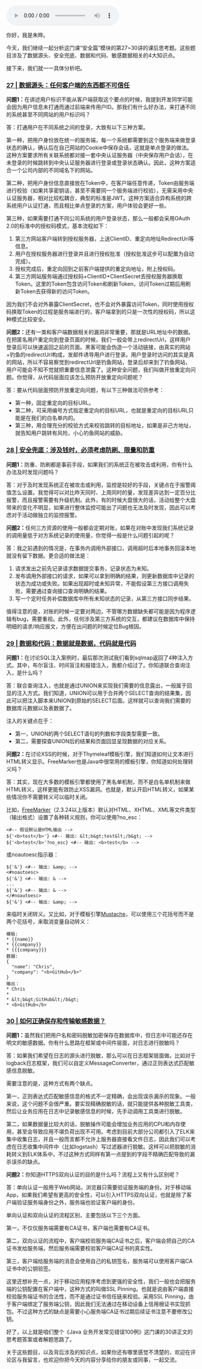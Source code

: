 <audio title="答疑篇：安全篇思考题答案合集" src="https://static001.geekbang.org/resource/audio/30/d9/304913fee45ec6b5390af039b20fccd9.mp3" controls="controls"></audio> 
<p>你好，我是朱晔。</p><p>今天，我们继续一起分析这门课“安全篇”模块的第27~30讲的课后思考题。这些题目涉及了数据源头、安全兜底、数据和代码、敏感数据相关的4大知识点。</p><p>接下来，我们就一一具体分析吧。</p><h3><a href="https://time.geekbang.org/column/article/235700">27 | 数据源头：任何客户端的东西都不可信任</a></h3><p><strong>问题1：</strong>在讲述用户标识不能从客户端获取这个要点的时候，我提到开发同学可能会因为用户信息未打通而通过前端来传用户ID。那我们有什么好办法，来打通不同的系统甚至不同网站的用户标识吗？</p><p>答：打通用户在不同系统之间的登录，大致有以下三种方案。</p><p>第一种，把用户身份放在统一的服务端，每一个系统都需要到这个服务端来做登录状态的确认，确认后在自己网站的Cookie中保存会话，这就是单点登录的做法。这种方案要求所有关联系统都对接一套中央认证服务器（中央保存用户会话），在未登录的时候跳转到中央认证服务器进行登录或登录状态确认。因此，这种方案适合一个公司内部的不同域名下的网站。</p><p>第二种，把用户身份信息直接放在Token中，在客户端任意传递，Token由服务端进行校验（如果共享密钥话，甚至不需要同一个服务端进行校验），无需采用中央认证服务器，相对比较松耦合，典型的标准是JWT。这种方案适合异构系统的跨系统用户认证打通，而且相比单点登录的方案，用户体验会更好一些。</p><!-- [[[read_end]]] --><p>第三种，如果需要打通不同公司系统的用户登录状态，那么一般都会采用OAuth 2.0的标准中的授权码模式，基本流程如下：</p><ol>
<li>第三方网站客户端转到授权服务器，上送ClientID、重定向地址RedirectUri等信息。</li>
<li>用户在授权服务器进行登录并且进行授权批准（授权批准这步可以配置为自动完成）。</li>
<li>授权完成后，重定向回到之前客户端提供的重定向地址，附上授权码。</li>
<li>第三方网站服务端通过授权码+ClientID+ClientSecret去授权服务器换取Token。这里的Token包含访问Token和刷新Token，访问Token过期后用刷新Token去获得新的访问Token。</li>
</ol><p>因为我们不会对外暴露ClientSecret，也不会对外暴露访问Token，同时使用授权码换取Token的过程是服务端进行的，客户端拿到的只是一次性的授权码，所以这种模式比较安全。</p><p><strong>问题2：</strong>还有一类和客户端数据相关的漏洞非常重要，那就是URL地址中的数据。在把匿名用户重定向到登录页面的时候，我们一般会带上redirectUrl，这样用户登录后可以快速返回之前的页面。黑客可能会伪造一个活动链接，由真实的网站+钓鱼的redirectUrl构成，发邮件诱导用户进行登录。用户登录时访问的其实是真的网站，所以不容易察觉到redirectUrl是钓鱼网站，登录后却来到了钓鱼网站，用户可能会不知不觉就把重要信息泄露了。这种安全问题，我们叫做开放重定向问题。你觉得，从代码层面应该怎么预防开放重定向问题呢？</p><p>答：要从代码层面预防开放重定向问题，有以下三种做法可供参考：</p><ul>
<li>第一种，固定重定向的目标URL。</li>
<li>第二种，可采用编号方式指定重定向的目标URL，也就是重定向的目标URL只能是在我们的白名单内的。</li>
<li>第三种，用合理充分的校验方式来校验跳转的目标地址，如果是非己方地址，就告知用户跳转有风险，小心钓鱼网站的威胁。</li>
</ul><h3><a href="https://time.geekbang.org/column/article/237060">28 | 安全兜底：涉及钱时，必须考虑防刷、限量和防重</a></h3><p><strong>问题1：</strong>防重、防刷都是事前手段，如果我们的系统正在被攻击或利用，你有什么办法及时发现问题吗？</p><p>答：对于及时发现系统正在被攻击或利用，监控是较好的手段，关键点在于报警阈值怎么设置。我觉得可以对比昨天同时、上周同时的量，发现差异达到一定百分比报警，而且报警需要有升级机制。此外，有的时候大盘很大的话，活动给整个大盘带来的变化不明显，如果进行整体监控可能出了问题也无法及时发现，因此可以考虑对于活动做独立的监控报警。</p><p><strong>问题2：</strong>任何三方资源的使用一般都会定期对账，如果在对账中发现我们系统记录的调用量低于对方系统记录的使用量，你觉得一般是什么问题引起的呢？</p><p>答：我之前遇到的情况是，在事务内调用外部接口，调用超时后本地事务回滚本地就没有留下数据。更合适的做法是：</p><ol>
<li>请求发出之前先记录请求数据提交事务，记录状态为未知。</li>
<li>发布调用外部接口的请求，如果可以拿到明确的结果，则更新数据库中记录的状态为成功或失败。如果出现超时或未知异常，不能假设第三方接口调用失败，需要通过查询接口查询明确的结果。</li>
<li>写一个定时任务补偿数据库中所有未知状态的记录，从第三方接口同步结果。</li>
</ol><p>值得注意的是，对账的时候一定要对两边，不管哪方数据缺失都可能是因为程序逻辑有bug，需要重视。此外，任何涉及第三方系统的交互，都建议在数据库中保持明细的请求/响应报文，方便在出问题的时候定位Bug根因。</p><h3><a href="https://time.geekbang.org/column/article/237139">29 | 数据和代码：数据就是数据，代码就是代码</a></h3><p><strong>问题1：</strong>在讨论SQL注入案例时，最后那次测试我们看到sqlmap返回了4种注入方式。其中，布尔盲注、时间盲注和报错注入，我都介绍过了。你知道联合查询注入，是什么吗？</p><p>答：联合查询注入，也就是通过UNION来实现我们需要的信息露出，一般属于回显的注入方式。我们知道，UNION可以用于合并两个SELECT查询的结果集，因此可以把注入脚本来UNION到原始的SELECT后面。这样就可以查询我们需要的数据库元数据以及表数据了。</p><p>注入的关键点在于：</p><ul>
<li>第一，UNION的两个SELECT语句的列数和字段类型需要一致。</li>
<li>第二，需要探查UNION后的结果和页面回显呈现数据的对应关系。</li>
</ul><p><strong>问题2：</strong>在讨论XSS的时候，对于Thymeleaf模板引擎，我们知道如何让文本进行HTML转义显示。FreeMarker也是Java中很常用的模板引擎，你知道如何处理转义吗？</p><p>答：其实，现在大多数的模板引擎都使用了黑名单机制，而不是白名单机制来做HTML转义，这样更能有效防止XSS漏洞。也就是，默认开启HTML转义，如果某些情况你不需要转义可以临时关闭。</p><p>比如，<a href="https://freemarker.apache.org/docs/dgui_misc_autoescaping.html">FreeMarker</a>（2.3.24以上版本）默认对HTML、XHTML、XML等文件类型（输出格式）设置了各种转义规则，你可以使用?no_esc：</p><pre><code>&lt;#-- 假设默认是HTML输出 --&gt;
${'&lt;b&gt;test&lt;/b&gt;'} &lt;#-- 输出: &amp;lt;b&amp;gt;test&amp;lt;/b&amp;gt; --&gt;
${'&lt;b&gt;test&lt;/b&gt;'?no_esc} &lt;#-- 输出: &lt;b&gt;test&lt;/b&gt; --&gt;
</code></pre><p>或noautoesc指示器：</p><pre><code>${'&amp;'} &lt;#-- 输出: &amp;amp; --&gt;
&lt;#noautoesc&gt;
${'&amp;'} &lt;#-- 输出: &amp; --&gt;
...
${'&amp;'} &lt;#-- 输出: &amp; --&gt;
&lt;/#noautoesc&gt;
${'&amp;'} &lt;#-- 输出: &amp;amp; --&gt;
</code></pre><p>来临时关闭转义。又比如，对于模板引擎<a href="https://mustache.github.io/mustache.5.html">Mustache</a>，可以使用三个花括号而不是两个花括号，来取消变量自动转义：</p><pre><code>模板:
* {{name}}
* {{company}}
* {{{company}}}
数据:
{
  &quot;name&quot;: &quot;Chris&quot;,
  &quot;company&quot;: &quot;&lt;b&gt;GitHub&lt;/b&gt;&quot;
}
输出：
* Chris
*
* &amp;lt;b&amp;gt;GitHub&amp;lt;/b&amp;gt;
* &lt;b&gt;GitHub&lt;/b&gt;
</code></pre><h3><a href="https://time.geekbang.org/column/article/239150">30 | 如何正确保存和传输敏感数据？</a></h3><p><strong>问题1：</strong>虽然我们把用户名和密码脱敏加密保存在数据库中，但日志中可能还存在明文的敏感数据。你有什么思路在框架或中间件层面，对日志进行脱敏吗？</p><p>答：如果我们希望在日志的源头进行脱敏，那么可以在日志框架层面做。比如对于logback日志框架，我们可以自定义MessageConverter，通过正则表达式匹配敏感信息脱敏。</p><p>需要注意的是，这种方式有两个缺点。</p><p>第一，正则表达式匹配敏感信息的格式不一定精确，会出现误杀漏杀的现象。一般来说，这个问题不会很严重。要实现精确脱敏的话，就只能提供各种脱敏工具类，然后让业务应用在日志中记录敏感信息的时候，先手动调用工具类进行脱敏。</p><p>第二，如果数据量比较大的话，脱敏操作可能会增加业务应用的CPU和内存使用，甚至会导致应用不堪负荷出现不可用。考虑到目前大部分公司都引入了ELK来集中收集日志，并且一般而言都不允许上服务器直接看文件日志，因此我们可以考虑在日志收集中间件中（比如logstash）写过滤器进行脱敏。这样可以把脱敏的消耗转义到ELK体系中，不过这种方式同样有第一点提到的字段不精确匹配导致的漏杀误杀的缺点。</p><p><strong>问题2：</strong>你知道HTTPS双向认证的目的是什么吗？流程上又有什么区别呢？</p><p>答：单向认证一般用于Web网站，浏览器只需要验证服务端的身份。对于移动端App，如果我们希望有更高的安全性，可以引入HTTPS双向认证，也就是除了客户端验证服务端身份之外，服务端也验证客户端的身份。</p><p>单向认证和双向认证的流程区别，主要包括以下三个方面。</p><p>第一，不仅仅服务端需要有CA证书，客户端也需要有CA证书。</p><p>第二，双向认证的流程中，客户端校验服务端CA证书之后，客户端会把自己的CA证书发给服务端，然后服务端需要校验客户端CA证书的真实性。</p><p>第三，客户端给服务端的消息会使用自己的私钥签名，服务端可以使用客户端CA证书中的公钥验签。</p><p>这里还想补充一点，对于移动应用程序考虑到更强的安全性，我们一般也会把服务端的公钥配置在客户端中，这种方式的叫做SSL Pinning。也就是说由客户端直接校验服务端证书的合法性，而不是通过证书信任链来校验。采用SSL Pinning，由于客户端绑定了服务端公钥，因此我们无法通过在移动设备上信用根证书实现抓包。不过这种方式的缺点是需要小心服务端CA证书过期后续证书注意不要修改公钥。</p><p>好了，以上就是咱们整个《Java 业务开发常见错误100例》这门课的30讲正文的思考题答案或者解题思路了。</p><p>关于这些题目，以及背后涉及的知识点，如果你还有哪里感觉不清楚的，欢迎在评论区与我留言，也欢迎你把今天的内容分享给你的朋友或同事，一起交流。</p>